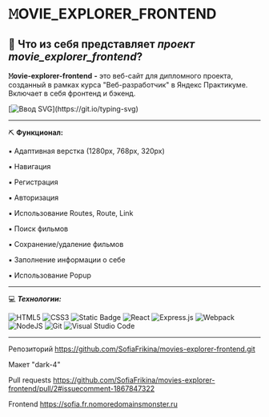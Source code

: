 # __𝙼OVIE_EXPLORER_FRONTEND__

## :file_folder: Что из себя представляет *проект movie_explorer_frontend*?

__𝙼ovie-explorer-frontend__ __-__ это веб-сайт для дипломного проекта, созданный в рамках курса "Веб-разработчик" в Яндекс Практикуме. Включает в себя фронтенд и бэкенд.
  
[![Ввод SVG](https://readme-typing-svg.demolab.com/?lines=Какова+функциональность+проекта+?)](https://git.io/typing-svg)
___
⛏️ __Функционал:__

▪ Адаптивная верстка (1280px, 768px, 320px)

▪ Навигация

▪ Регистрация

▪ Авторизация

▪ Использование Routes, Route, Link

▪ Поиск фильмов

▪ Сохранение/удаление фильмов

▪ Заполнение информации о себе

▪ Использование Popup
___
:computer: ___Технологии:___

![HTML5](https://img.shields.io/badge/html5-%23E34F26.svg?style=for-the-badge&logo=html5&logoColor=white)
![CSS3](https://img.shields.io/badge/css3-%231572B6.svg?style=for-the-badge&logo=css3&logoColor=white)
![Static Badge](https://img.shields.io/badge/JavaScript-orange?style=for-the-badge&logo=javascript&logoColor=white&labelColor=orange&color=orange)
![React](https://img.shields.io/badge/react-%2320232a.svg?style=for-the-badge&logo=react&logoColor=%2361DAFB)
![Express.js](https://img.shields.io/badge/express.js-%23404d59.svg?style=for-the-badge&logo=express&logoColor=%2361DAFB)
![Webpack](https://img.shields.io/badge/webpack-%238DD6F9.svg?style=for-the-badge&logo=webpack&logoColor=black)
![NodeJS](https://img.shields.io/badge/node.js-6DA55F?style=for-the-badge&logo=node.js&logoColor=white)
![Git](https://img.shields.io/badge/git-%23F05033.svg?style=for-the-badge&logo=git&logoColor=white)
![Visual Studio Code](https://img.shields.io/badge/Visual%20Studio%20Code-0078d7.svg?style=for-the-badge&logo=visual-studio-code&logoColor=white)

___
Репозиторий https://github.com/SofiaFrikina/movies-explorer-frontend.git

Макет "dark-4"

Pull requests https://github.com/SofiaFrikina/movies-explorer-frontend/pull/2#issuecomment-1867847322

Frontend https://sofia.fr.nomoredomainsmonster.ru
